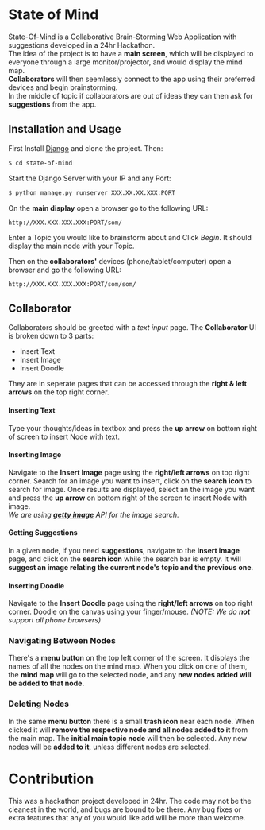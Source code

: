 # State of Mind
State-Of-Mind is a Collaborative Brain-Storming Web Application with suggestions developed in a 24hr Hackathon.\
The idea of the project is to have a **main screen**, which will be displayed to everyone through a large monitor/projector, and would display the mind map.\
**Collaborators** will then seemlessly connect to the app using their preferred devices and begin brainstorming.\
In the middle of topic if collaborators are out of ideas they can then ask for **suggestions** from the app.

## Installation and Usage

First Install [Django](https://www.djangoproject.com/download/) and clone the project. Then:

```sh
$ cd state-of-mind
```

Start the Django Server with your IP and any Port:

```sh
$ python manage.py runserver XXX.XX.XX.XXX:PORT
```

On the **main display** open a browser go to the following URL:

```
http://XXX.XXX.XXX.XXX:PORT/som/
```
Enter a Topic you would like to brainstorm about and Click *Begin*. It should display the main node with your Topic.

Then on the **collaborators'** devices (phone/tablet/computer) open a browser and go the following URL:

```
http://XXX.XXX.XXX.XXX:PORT/som/som/
```

## Collaborator

Collaborators should be greeted with a *text input* page. The **Collaborator** UI is broken down to 3 parts:
* Insert Text
* Insert Image
* Insert Doodle

They are in seperate pages that can be accessed through the **right & left arrows** on the top right corner.

#### Inserting Text
Type your thoughts/ideas in textbox and press the **up arrow** on bottom right of screen to insert Node with text.

#### Inserting Image
Navigate to the **Insert Image** page using the **right/left arrows** on top right corner. Search for an image you want to insert, click on the **search icon** to search for image. Once results are displayed, select an the image you want and press the **up arrow** on bottom right of the screen to insert Node with image.\
_We are using [**getty image**](http://developers.gettyimages.com/en/) API for the image search._

#### Getting Suggestions
In a given node, if you need **suggestions**, navigate to the **insert image** page, and click on the **search icon** while the search bar is empty. It will **suggest an image relating the current node's topic and the previous one**.

#### Inserting Doodle
Navigate to the **Insert Doodle** page using the **right/left arrows** on top right corner. Doodle on the canvas using your finger/mouse. *(NOTE: We do **not** support all phone browsers)*

### Navigating Between Nodes
There's a **menu button** on the top left corner of the screen. It displays the names of all the nodes on the mind map. When you click on one of them, the **mind map** will go to the selected node, and any **new nodes added will be added to that node.**

### Deleting Nodes
In the same **menu button** there is a small **trash icon** near each node. When clicked it will **remove the respective node and all nodes added to it** from the main map. The **initial main topic node** will then be selected. Any new nodes will be **added to it**, unless different nodes are selected.

# Contribution

This was a hackathon project developed in 24hr. The code may not be the cleanest in the world, and bugs are bound to be there. Any bug fixes or extra features that any of you would like add will be more than welcome.



